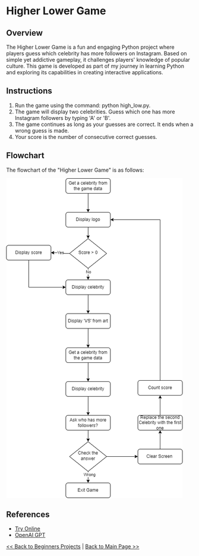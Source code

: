 # Higher Lower Game

## Overview
The Higher Lower Game is a fun and engaging Python project where players guess which celebrity has more followers on Instagram. Based on simple yet addictive gameplay, it challenges players' knowledge of popular culture. This game is developed as part of my journey in learning Python and exploring its capabilities in creating interactive applications.

## Instructions
1. Run the game using the command: python high_low.py.
2. The game will display two celebrities. Guess which one has more Instagram followers by typing 'A' or 'B'.
3. The game continues as long as your guesses are correct. It ends when a wrong guess is made.
4. Your score is the number of consecutive correct guesses.

## Flowchart
The flowchart of the "Higher Lower Game" is as follows: 

![flowchart_higher_lower_game.png](project_files/flowchart_higher_lower_game.png)

## References
- [Try Online](https://www.higherlowergame.com/)
- [OpenAI GPT](https://www.openai.com/)

[<< Back to Beginners Projects](https://github.com/ErkanHatipoglu/100-days-of-code/tree/main/beginner_projects) | [Back to Main Page >>](https://github.com/ErkanHatipoglu/100-days-of-code)